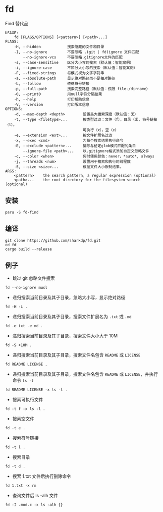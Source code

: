 # fd
Find 替代品

```
USAGE:
    fd [FLAGS/OPTIONS] [<pattern>] [<path>...]
FLAGS:
    -H, --hidden            搜索隐藏的文件和目录
    -I, --no-ignore         不要忽略 .(git | fd)ignore 文件匹配
        --no-ignore-vcs     不要忽略.gitignore文件的匹配
    -s, --case-sensitive    区分大小写的搜索（默认值：智能案例）
    -i, --ignore-case       不区分大小写的搜索（默认值：智能案例）
    -F, --fixed-strings     将模式视为文字字符串
    -a, --absolute-path     显示绝对路径而不是相对路径
    -L, --follow            遵循符号链接
    -p, --full-path         搜索完整路径（默认值：仅限 file-/dirname）
    -0, --print0            用null字符分隔结果
    -h, --help              打印帮助信息
    -V, --version           打印版本信息
OPTIONS:
    -d, --max-depth <depth>        设置最大搜索深度（默认值：无）
    -t, --type <filetype>...       按类型过滤：文件（f），目录（d），符号链接（l），
                                   可执行（x），空（e）
    -e, --extension <ext>...       按文件扩展名过滤
    -x, --exec <cmd>               为每个搜索结果执行命令
    -E, --exclude <pattern>...     排除与给定glob模式匹配的条目
        --ignore-file <path>...    以.gitignore格式添加自定义忽略文件
    -c, --color <when>             何时使用颜色：never，*auto*, always
    -j, --threads <num>            设置用于搜索和执行的线程数
    -S, --size <size>...           根据文件大小限制结果。
ARGS:
    <pattern>    the search pattern, a regular expression (optional)
    <path>...    the root directory for the filesystem search (optional)
```

## 安装
```shell
paru -S fd-find
```

## 编译
```shell
git clone https://github.com/sharkdp/fd.git
cd fd
cargo build --release
```

## 例子
- 跳过 git 忽略文件搜索
```shell
fd --no-ignore musl
```

- 递归搜索当前目录及其子目录，忽略大小写，显示绝对路径
```shell
fd -H -L .
```
- 递归搜索当前目录及其子目录，搜索文件扩展名为 `.txt` 或 `.md`
```shell
fd -e txt -e md .
```

- 递归搜索当前目录及其子目录，搜索文件大小大于 10M
```shell
fd -S +10M .
```

- 递归搜索当前目录及其子目录，搜索文件名包含 `README` 或 `LICENSE`
```shell
fd README LICENSE .
```

- 递归搜索当前目录及其子目录，搜索文件名包含 `README` 或 `LICENSE`，并执行命令 `ls -l`
```shell
fd README LICENSE -x ls -l .
```

- 搜索可执行文件
```shell
fd -t f -x ls -l .
```

- 搜索空文件
```shell
fd -t e .
```

- 搜索符号链接
```shell
fd -t l .
```

- 搜索目录
```shell
fd -t d .
```

- 搜索 1.txt 文件后执行删除命令
```shell
fd 1.txt -x rm
```

- 查询文件后 ls -alh 文件
```shell
fd -I .mod.c -x ls -alh {}
```
